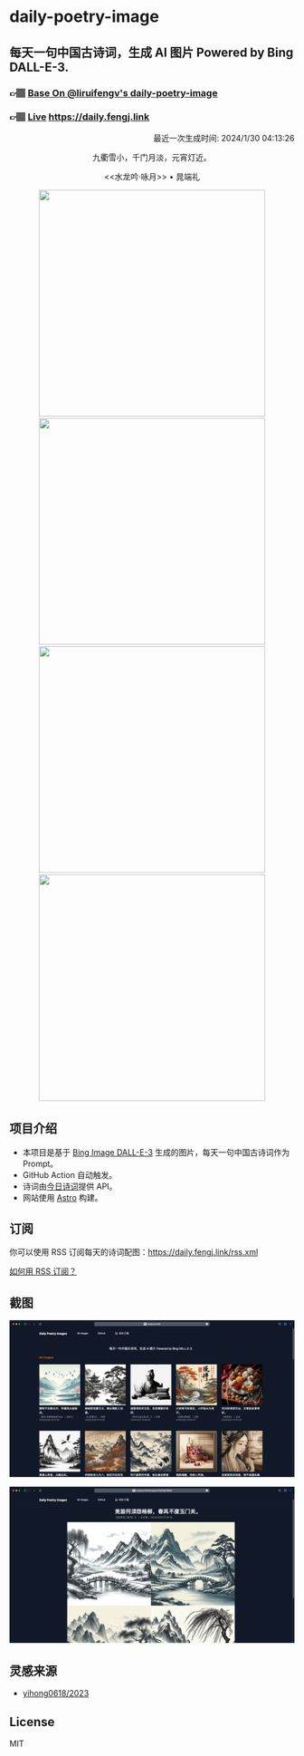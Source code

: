 
# daily-poetry-image

## 每天一句中国古诗词，生成 AI 图片 Powered by Bing DALL-E-3.

### 👉🏽 [Base On @liruifengv's daily-poetry-image](https://github.com/liruifengv/daily-poetry-image)

### 👉🏽 [Live](https://daily.fengj.link) https://daily.fengj.link

<p align="right">
  最近一次生成时间: 2024/1/30 04:13:26
</p>
<p align="center">
九衢雪小，千门月淡，元宵灯近。
</p>
<p align="center">
<<水龙吟·咏月>> • 晁端礼
</p>
<p align="center">
<img src="https://tse1.mm.bing.net/th/id/OIG.mrxl8_JmXbf.KKKSdYwF" height="400" width="400" />
<img src="https://tse1.mm.bing.net/th/id/OIG.1kzIdDhd9pXQxmHNF724" height="400" width="400" />
<img src="https://tse1.mm.bing.net/th/id/OIG.KOciGcMHWvXN.oNsH4o6" height="400" width="400" />
<img src="https://tse1.mm.bing.net/th/id/OIG.wQLfjmJOc_2rnoHLpzcU" height="400" width="400" />
</p>

## 项目介绍

-   本项目是基于 [Bing Image DALL-E-3](https://www.bing.com/images/create) 生成的图片，每天一句中国古诗词作为 Prompt。
-   GitHub Action 自动触发。
-   诗词由[今日诗词](https://www.jinrishici.com/)提供 API。
-   网站使用 [Astro](https://astro.build) 构建。

## 订阅

你可以使用 RSS 订阅每天的诗词配图：https://daily.fengj.link/rss.xml

[如何用 RSS 订阅？](https://zhuanlan.zhihu.com/p/55026716)

## 截图

![图片列表](./screenshots/Snipaste_2023-12-28_21-00-26.png)

![图片详情](./screenshots/Snipaste_2023-12-28_21-00-53.png)

## 灵感来源

-   [yihong0618/2023](https://github.com/yihong0618/2023)

## License

MIT

